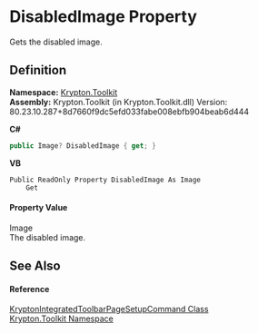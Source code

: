 # DisabledImage Property


Gets the disabled image.



## Definition
**Namespace:** <a href="79d2eac2-21f4-54ff-7552-b20c33c30600.md">Krypton.Toolkit</a>  
**Assembly:** Krypton.Toolkit (in Krypton.Toolkit.dll) Version: 80.23.10.287+8d7660f9dc5efd033fabe008ebfb904beab6d444

**C#**
``` C#
public Image? DisabledImage { get; }
```
**VB**
``` VB
Public ReadOnly Property DisabledImage As Image
	Get
```



#### Property Value
Image  
The disabled image.

## See Also


#### Reference
<a href="59b58ac6-e29e-f4bd-9e29-20fc41d4c929.md">KryptonIntegratedToolbarPageSetupCommand Class</a>  
<a href="79d2eac2-21f4-54ff-7552-b20c33c30600.md">Krypton.Toolkit Namespace</a>  
